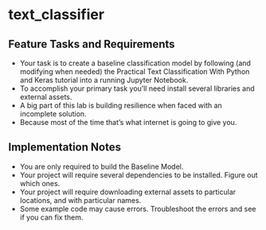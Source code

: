 # text_classifier

## Feature Tasks and Requirements
- Your task is to create a baseline classification model by following (and modifying when needed) the Practical Text Classification With Python and Keras tutorial into a running Jupyter Notebook.
- To accomplish your primary task you’ll need install several libraries and external assets.
- A big part of this lab is building resilience when faced with an incomplete solution.
- Because most of the time that’s what internet is going to give you.

## Implementation Notes
- You are only required to build the Baseline Model.
- Your project will require several dependencies to be installed. Figure out which ones.
- Your project will require downloading external assets to particular locations, and with particular names.
- Some example code may cause errors. Troubleshoot the errors and see if you can fix them.
